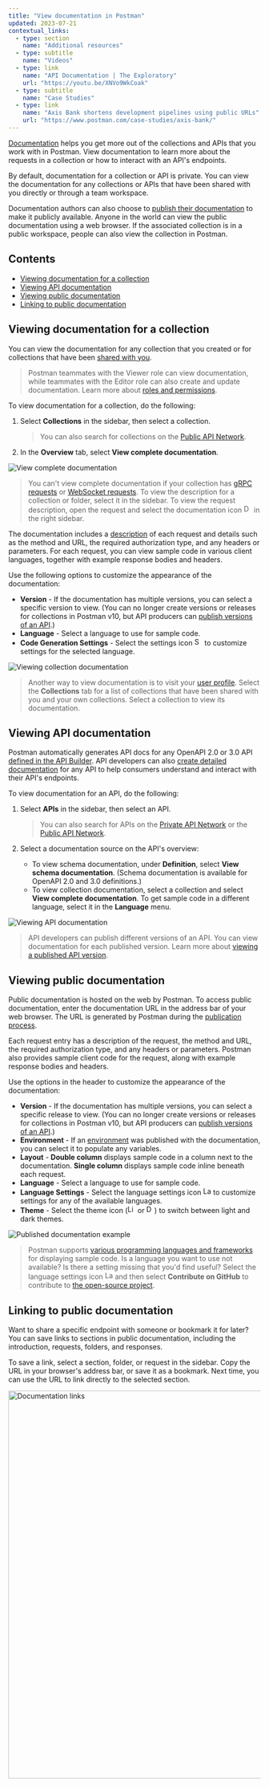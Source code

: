 ```yaml
---
title: "View documentation in Postman"
updated: 2023-07-21
contextual_links:
  - type: section
    name: "Additional resources"
  - type: subtitle
    name: "Videos"
  - type: link
    name: "API Documentation | The Exploratory"
    url: "https://youtu.be/XNVo9WkCoak"
  - type: subtitle
    name: "Case Studies"
  - type: link
    name: "Axis Bank shortens development pipelines using public URLs"
    url: "https://www.postman.com/case-studies/axis-bank/"
---
```


[Documentation](/docs/publishing-your-api/api-documentation-overview/) helps you get more out of the collections and APIs that you work with in Postman. View documentation to learn more about the requests in a collection or how to interact with an API's endpoints.

By default, documentation for a collection or API is private. You can view the documentation for any collections or APIs that have been shared with you directly or through a team workspace.

Documentation authors can also choose to [publish their documentation](/docs/publishing-your-api/publishing-your-docs/) to make it publicly available. Anyone in the world can view the public documentation using a web browser. If the associated collection is in a public workspace, people can also view the collection in Postman.

## Contents

* [Viewing documentation for a collection](#viewing-documentation-for-a-collection)
* [Viewing API documentation](#viewing-api-documentation)
* [Viewing public documentation](#viewing-public-documentation)
* [Linking to public documentation](#linking-to-public-documentation)

## Viewing documentation for a collection

You can view the documentation for any collection that you created or for collections that have been [shared with you](/docs/collaborating-in-postman/sharing/).

> Postman teammates with the Viewer role can view documentation, while teammates with the Editor role can also create and update documentation. Learn more about [roles and permissions](/docs/collaborating-in-postman/roles-and-permissions/).

To view documentation for a collection, do the following:

1. Select **Collections** in the sidebar, then select a collection.

    > You can also search for collections on the [Public API Network](https://www.postman.com/explore/collections).

1. In the **Overview** tab, select **View complete documentation**.

<img alt="View complete documentation" src="https://assets.postman.com/postman-docs/v10/documentation-view-complete-v10-16.jpg" />

> You can't view complete documentation if your collection has [gRPC requests](/docs/sending-requests/grpc/grpc-request-interface/#the-right-sidebar) or [WebSocket requests](/docs/sending-requests/websocket/document-websocket-requests/). To view the description for a collection or folder, select it in the sidebar. To view the request description, open the request and select the documentation icon <img alt="Documentation icon" src="https://assets.postman.com/postman-docs/documentation-icon-v8-10.jpg#icon" width="16px"> in the right sidebar.

The documentation includes a [description](/docs/publishing-your-api/authoring-your-documentation/#adding-descriptions-to-your-documentation) of each request and details such as the method and URL, the required authorization type, and any headers or parameters. For each request, you can view sample code in various client languages, together with example response bodies and headers.

Use the following options to customize the appearance of the documentation:

* **Version** - If the documentation has multiple versions, you can select a specific version to view. (You can no longer create versions or releases for collections in Postman v10, but API producers can [publish versions of an API](/docs/designing-and-developing-your-api/versioning-an-api/api-versions/).)
* **Language** - Select a language to use for sample code.
* **Code Generation Settings** - Select the settings icon <img alt="Settings icon" src="https://assets.postman.com/postman-docs/icon-settings-v9.jpg#icon" width="16px"> to customize settings for the selected language.

<img alt="Viewing collection documentation" src="https://assets.postman.com/postman-docs/v10/documentation-view-full-docs-v10-16.jpg" />

> Another way to view documentation is to visit your [user profile](https://postman.co/me/collections). Select the **Collections** tab for a list of collections that have been shared with you and your own collections. Select a collection to view its documentation.

## Viewing API documentation

Postman automatically generates API docs for any OpenAPI 2.0 or 3.0 API [defined in the API Builder](/docs/designing-and-developing-your-api/developing-an-api/defining-an-api/). API developers can also [create detailed documentation](/docs/publishing-your-api/documenting-your-api/) for any API to help consumers understand and interact with their API's endpoints.

To view documentation for an API, do the following:

1. Select **APIs** in the sidebar, then select an API.

    > You can also search for APIs on the [Private API Network](https://go.postman.co/network/private) or the [Public API Network](https://www.postman.com/explore/apis).

1. Select a documentation source on the API's overview:

    * To view schema documentation, under **Definition**, select **View schema documentation**. (Schema documentation is available for OpenAPI 2.0 and 3.0 definitions.)
    * To view collection documentation, select a collection and select **View complete documentation**. To get sample code in a different language, select it in the **Language** menu.

<img alt="Viewing API documentation" src="https://assets.postman.com/postman-docs/v10/documentation-view-schema-docs-v10-16.jpg" />

> API developers can publish different versions of an API. You can view documentation for each published version. Learn more about [viewing a published API version](/docs/designing-and-developing-your-api/versioning-an-api/api-versions/#viewing-a-published-api-version).

## Viewing public documentation

Public documentation is hosted on the web by Postman. To access public documentation, enter the documentation URL in the address bar of your web browser. The URL is generated by Postman during the [publication process](/docs/publishing-your-api/publishing-your-docs/#sharing-your-public-docs).

Each request entry has a description of the request, the method and URL, the required authorization type, and any headers or parameters. Postman also provides sample client code for the request, along with example response bodies and headers.

Use the options in the header to customize the appearance of the documentation:

* **Version** - If the documentation has multiple versions, you can select a specific release to view. (You can no longer create versions or releases for collections in Postman v10, but API producers can [publish versions of an API](/docs/designing-and-developing-your-api/versioning-an-api/api-versions/).)
* **Environment** - If an [environment](/docs/publishing-your-api/document-a-collection/#associate-environments-with-documentation) was published with the documentation, you can select it to populate any variables.
* **Layout** - **Double column** displays sample code in a column next to the documentation. **Single column** displays sample code inline beneath each request.
* **Language** - Select a language to use for sample code.
* **Language Settings** - Select the language settings icon <img alt="Language settings icon" src="https://assets.postman.com/postman-docs/icon-settings-v9.jpg#icon" width="16px"> to customize settings for any of the available languages.
* **Theme** - Select the theme icon (<img alt="Light theme icon" src="https://assets.postman.com/postman-docs/v10/icon-theme-light-v10.jpg#icon" width="16px"> or <img alt="Dark theme icon" src="https://assets.postman.com/postman-docs/v10/icon-theme-dark-v10.jpg#icon" width="16px">) to switch between light and dark themes.

![Published documentation example](https://assets.postman.com/postman-docs/v10/documentation-published-docs-v10.jpg)

> Postman supports [various programming languages and frameworks](/docs/sending-requests/create-requests/generate-code-snippets/#supported-languagesframeworks) for displaying sample code. Is a language you want to use not available? Is there a setting missing that you'd find useful? Select the language settings icon <img alt="Language settings icon" src="https://assets.postman.com/postman-docs/icon-settings-v9.jpg#icon" width="16px"> and then select **Contribute on GitHub** to contribute to [the open-source project](https://github.com/postmanlabs/postman-code-generators).

## Linking to public documentation

Want to share a specific endpoint with someone or bookmark it for later? You can save links to sections in public documentation, including the introduction, requests, folders, and responses.

To save a link, select a section, folder, or request in the sidebar. Copy the URL in your browser's address bar, or save it as a bookmark. Next time, you can use the URL to link directly to the selected section.

<img alt="Documentation links" src="https://assets.postman.com/postman-docs/documentation-copy-link-v9.jpg" width="773px"/>

